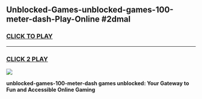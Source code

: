 
## Unblocked-Games-unblocked-games-100-meter-dash-Play-Online #2dmal
<h3>
<a href="https://news.freeplayer.one?title=unblocked-games-100-meter-dash&ref=3">CLICK TO PLAY</a></h3>
<hr>

<h3>
<a href="https://news.freeplayer.one?title=unblocked-games-100-meter-dash&ref=3">CLICK 2 PLAY</a>
  
</h3>

<a href="https://news.freeplayer.one?title=unblocked-games-100-meter-dash&ref=3"><img src="https://clearcache.store/games.png"></a>


**unblocked-games-100-meter-dash games unblocked: Your Gateway to Fun and Accessible Online Gaming**
